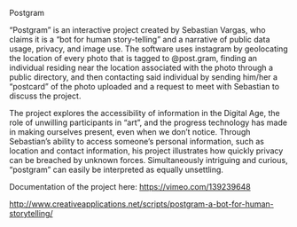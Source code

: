 Postgram

“Postgram” is an interactive project created by Sebastian Vargas, who claims it is a “bot for human story-telling” and a narrative of public data usage, privacy, and image use. The software uses instagram by geolocating the location of every photo that is tagged to @post.gram, finding an individual residing near the location associated with the photo through a public directory, and then contacting said individual by sending him/her a “postcard” of the photo uploaded and a request to meet with Sebastian to discuss the project. 

The project explores the accessibility of information in the Digital Age, the role of unwilling participants in “art”, and the progress technology has made in making ourselves present, even when we don’t notice. Through Sebastian’s ability to access someone’s personal information, such as location and contact information, his project illustrates how quickly privacy can be breached by unknown forces. Simultaneously intriguing and curious, “postgram” can easily be interpreted as equally unsettling.

Documentation of the project here: https://vimeo.com/139239648

http://www.creativeapplications.net/scripts/postgram-a-bot-for-human-storytelling/
